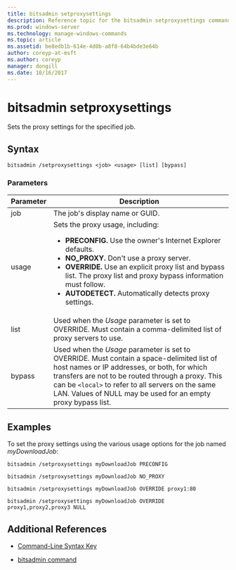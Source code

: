 ```yaml
---
title: bitsadmin setproxysettings
description: Reference topic for the bitsadmin setproxysettings command, which sets the proxy settings for the specified job.
ms.prod: windows-server
ms.technology: manage-windows-commands
ms.topic: article
ms.assetid: be8edb1b-614e-4d0b-a8f8-64b4bde3e64b
author: coreyp-at-msft
ms.author: coreyp
manager: dongill
ms.date: 10/16/2017
---
```


# bitsadmin setproxysettings

Sets the proxy settings for the specified job.

## Syntax

```
bitsadmin /setproxysettings <job> <usage> [list] [bypass]
```

### Parameters

| Parameter | Description |
| --------- | ----------- |
| job | The job's display name or GUID. |
| usage | Sets the proxy usage, including:<ul><li>**PRECONFIG.** Use the owner's Internet Explorer defaults.</li><li>**NO_PROXY.** Don't use a proxy server.</li><li>**OVERRIDE.** Use an explicit proxy list and bypass list. The proxy list and proxy bypass information must follow.</li><li>**AUTODETECT.** Automatically detects proxy settings.</li></ul> |
| list | Used when the *Usage* parameter is set to OVERRIDE. Must contain a comma-delimited list of proxy servers to use. |
| bypass | Used when the *Usage* parameter is set to OVERRIDE. Must contain a space-delimited list of host names or IP addresses, or both, for which transfers are not to be routed through a proxy. This can be `<local>` to refer to all servers on the same LAN. Values of NULL may be used for an empty proxy bypass list. |

## Examples

To set the proxy settings using the various usage options for the job named *myDownloadJob*:

```
bitsadmin /setproxysettings myDownloadJob PRECONFIG
```

```
bitsadmin /setproxysettings myDownloadJob NO_PROXY
```
```
bitsadmin /setproxysettings myDownloadJob OVERRIDE proxy1:80
```

```
bitsadmin /setproxysettings myDownloadJob OVERRIDE proxy1,proxy2,proxy3 NULL
```

## Additional References

- [Command-Line Syntax Key](command-line-syntax-key.md)

- [bitsadmin command](bitsadmin.md)
